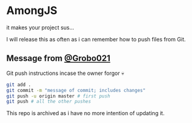# AmongJS

it makes your project sus...

I will release this as often as i can remember how to push files from Git.

## Message from [@Grobo021](https://github.com/grobo021)

Git push instructions incase the owner forgor 💀
```bash
git add .
git commit -m "message of commit; includes changes"
git push -u origin master # first push
git push # all the other pushes
```

This repo is archived as i have no more intention of updating it.
